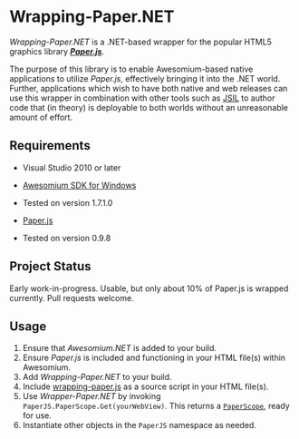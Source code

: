 Wrapping-Paper.NET
==================

*Wrapping-Paper.NET* is a .NET-based wrapper for the popular HTML5 graphics library 
[***Paper.js***](https://github.com/paperjs/paper.js). 

The purpose of this library is to enable Awesomium-based native applications to utilize *Paper.js*, 
effectively bringing it into the .NET world. Further, applications which wish to have both native 
and web releases can use this wrapper in combination with other tools such as [JSIL](https://github.com/sq/JSIL)
to author code that
(in theory) is deployable to both worlds without an unreasonable amount of effort.

Requirements
------------

 * Visual Studio 2010 or later

 * [Awesomium SDK for Windows](http://awesomium.com/)
  * Tested on version 1.7.1.0

 * [Paper.js](http://paperjs.org/)
  * Tested on version 0.9.8

Project Status
--------------
Early work-in-progress. Usable, but only about 10% 
of Paper.js is wrapped currently. Pull requests
welcome.

Usage
-----
 1. Ensure that *Awesomium.NET* is added to your build.
 2. Ensure *Paper.js* is included and functioning in your HTML file(s) within Awesomium.
 3. Add *Wrapping-Paper.NET* to your build.
 4. Include [wrapping-paper.js](https://github.com/duckmaestro/wrapping-paper.net/blob/master/source/Wrapping-Paper.NET/wrapping-paper.js) 
    as a source script in your HTML file(s).
 5. Use *Wrapper-Paper.NET* by invoking `PaperJS.PaperScope.Get(yourWebView)`.
    This returns a [`PaperScope`](http://paperjs.org/reference/paperscope/), ready for use.
 6. Instantiate other objects in the `PaperJS` namespace as needed.
